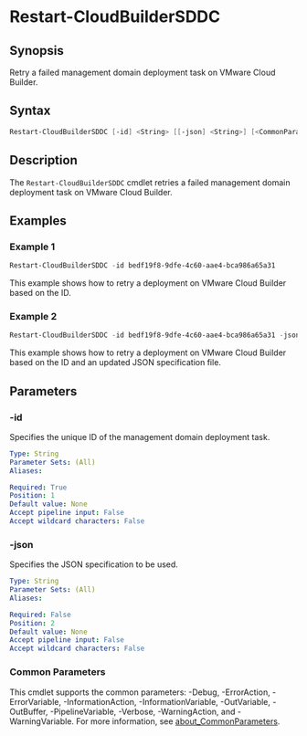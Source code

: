 # Restart-CloudBuilderSDDC

## Synopsis

Retry a failed management domain deployment task on VMware Cloud Builder.

## Syntax

```powershell
Restart-CloudBuilderSDDC [-id] <String> [[-json] <String>] [<CommonParameters>]
```

## Description

The `Restart-CloudBuilderSDDC` cmdlet retries a failed management domain deployment task on VMware Cloud Builder.

## Examples

### Example 1

```powershell
Restart-CloudBuilderSDDC -id bedf19f8-9dfe-4c60-aae4-bca986a65a31
```

This example shows how to retry a deployment on VMware Cloud Builder based on the ID.

### Example 2

```powershell
Restart-CloudBuilderSDDC -id bedf19f8-9dfe-4c60-aae4-bca986a65a31 -json .\samples\SDDC\SddcSpec.json
```

This example shows how to retry a deployment on VMware Cloud Builder based on the ID and an updated JSON specification file.

## Parameters

### -id

Specifies the unique ID of the management domain deployment task.

```yaml
Type: String
Parameter Sets: (All)
Aliases:

Required: True
Position: 1
Default value: None
Accept pipeline input: False
Accept wildcard characters: False
```

### -json

Specifies the JSON specification to be used.

```yaml
Type: String
Parameter Sets: (All)
Aliases:

Required: False
Position: 2
Default value: None
Accept pipeline input: False
Accept wildcard characters: False
```

### Common Parameters

This cmdlet supports the common parameters: -Debug, -ErrorAction, -ErrorVariable, -InformationAction, -InformationVariable, -OutVariable, -OutBuffer, -PipelineVariable, -Verbose, -WarningAction, and -WarningVariable. For more information, see [about_CommonParameters](http://go.microsoft.com/fwlink/?LinkID=113216).
